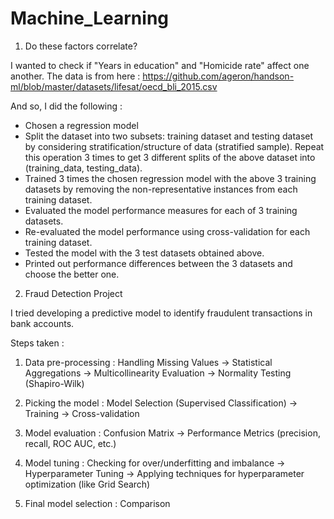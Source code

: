 # Machine_Learning

1. Do these factors correlate?

I wanted to check if "Years in education" and "Homicide rate" affect one another. The data is from here : https://github.com/ageron/handson-ml/blob/master/datasets/lifesat/oecd_bli_2015.csv

And so, I did the following :

- Chosen a regression model
- Split the dataset into two subsets: training dataset and testing dataset by considering stratification/structure of data (stratified sample). Repeat this operation 3 times to get 3 different splits of the above dataset into (training_data, testing_data).
- Trained 3 times the chosen regression model with the above 3 training datasets by removing the non-representative instances from each training dataset.
- Evaluated the model performance measures for each of 3 training datasets.
- Re-evaluated the model performance using cross-validation for each training dataset.
- Tested the model with the 3 test datasets obtained above.
- Printed out performance differences between the 3 datasets and choose the better one.


2. Fraud Detection Project

I tried developing a predictive model to identify fraudulent transactions in bank accounts.

Steps taken :

1. Data pre-processing : Handling Missing Values -> Statistical Aggregations -> Multicollinearity Evaluation -> Normality Testing (Shapiro-Wilk)

2. Picking the model : Model Selection (Supervised Classification) -> Training -> Cross-validation

3. Model evaluation : Confusion Matrix -> Performance Metrics (precision, recall, ROC AUC, etc.)

4. Model tuning : Checking for over/underfitting and imbalance -> Hyperparameter Tuning -> Applying techniques for hyperparameter optimization (like Grid Search)

5. Final model selection : Comparison
